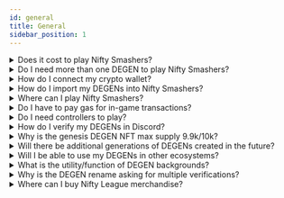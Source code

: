 ```yaml
---
id: general
title: General
sidebar_position: 1
---
```


<details><summary>Does it cost to play Nifty Smashers?</summary><br/>

Today, you must own a DEGEN NFT to play Nifty Smashers. We will soon be launching a rental system, where you can rent a DEGEN NFT for a weekly fee.

</details>

<details><summary>Do I need more than one DEGEN to play Nifty Smashers?</summary><br/>

No, you only need one DEGEN NFT to play.

</details>

<details><summary>How do I connect my crypto wallet?</summary><br/>

Click the “Connect” button in the top right of the official Nifty League website.

</details>

<details><summary>How do I import my DEGENs into Nifty Smashers?</summary><br/>

Sign the message to verify the ownership of your DEGENs in your preferred crypto wallet when you launch the game.

</details>

<details><summary>Where can I play Nifty Smashers?</summary><br/>

Nifty Smashers is playable on your favorite web browsers as long as it supports crypto wallet extensions. We also have a desktop app available for Window users at the moment with MacOS coming soon.

</details>

<details><summary>Do I have to pay gas for in-game transactions?</summary><br/>

No, users will only pay gas fees for withdrawing or depositing NFTL into our ecosystem.

</details>

<details><summary>Do I need controllers to play?</summary><br/>

No, although we think it's easier to play with a controller (PS, Xbox, or any others recognized by PC/Mac) than a keyboard.

</details>

<details><summary>How do I verify my DEGENs in Discord?</summary><br/>

Navigate to the ✅ | #verify-degens channel channel in the official [Nifty League Discord](https://discord.gg/niftyleague). Connect your wallet to Collab.Land and you’re good to go! Please ensure you are using the link generated within the channel. Collab.Land will never DM you. Verifying your degen grants access to the 💰 | #degen-lair, where you can receive tips in NFTL, and interact with other DEGEN holders globally.

</details>

<details><summary>Why is the genesis DEGEN NFT max supply 9.9k/10k?</summary><br/>

The final 100 DEGENs in the genesis collection are of a mysterious seventh tribe. These special DEGENs have been set aside as prizes for potential tournaments, lotteries or other community incentives from the Nifty League DAO.

</details>

<details><summary>Will there be additional generations of DEGENs created in the future?</summary><br/>

Whether or not we create further generations of DEGEN NFTs will be decided by the Nifty League DAO in the future.

</details>

<details><summary>Will I be able to use my DEGENs in other ecosystems?</summary><br/>

Yes! We are currently integrating with [WorldWideWeb3](https://twitter.com/Worldwide_WEB3) and [Sappy Seals](https://twitter.com/SappySealsNFT) in their future metaverse, called [Pixlverse](https://twitter.com/ThePixlverse). In the PixlVerse, we’ve been given land grants to develop and build our DEGENs a place to engage with other communities.

We are constantly working on partnership integrations - please reach out to our community moderators if you are interested in working with us.

</details>

<details><summary>What is the utility/function of DEGEN backgrounds?</summary><br/>

Backgrounds come with special perks such as a distinguished look in game and extra NFTL earning multipliers with the following rates:

- Common: x1
- Rare: x2
- Meta: x3
- Legendary: x6

Read more about [DEGEN backgrounds](/docs/overview/degens/backgrounds).

</details>

<details><summary>Why is the DEGEN rename asking for multiple verifications?</summary><br/>

Renaming a character costs 1k NFTL, which is immediately burned by the Nifty Degen smart contract. In order to enable the contract to spend your NFTL, you will initially need to increase the spending allowance by at least 1k NFTL. By default, this approval is set to 1k but if you plan on renaming multiple characters you can increase the allowance to avoid having to increase the allowance in the future.

</details>

<details><summary>Where can I buy Nifty League merchandise?</summary><br/>

You can puchase Nifty League merchandise on our official [Shopify site](https://niftyleague.com/shop).

</details>
